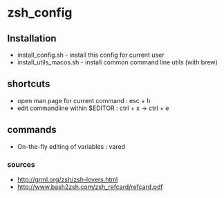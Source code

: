 # zsh_config
## Installation
* install_config.sh - install this config for current user
* install_utils_macos.sh  - install common command line utils (with brew)

## shortcuts
* open man page for current command : esc + h
* edit commandline within $EDITOR : ctrl + x  -> ctrl + e

## commands
* On-the-fly editing of variables : vared <VARIABLE>

### sources
* http://grml.org/zsh/zsh-lovers.html
* http://www.bash2zsh.com/zsh_refcard/refcard.pdf
